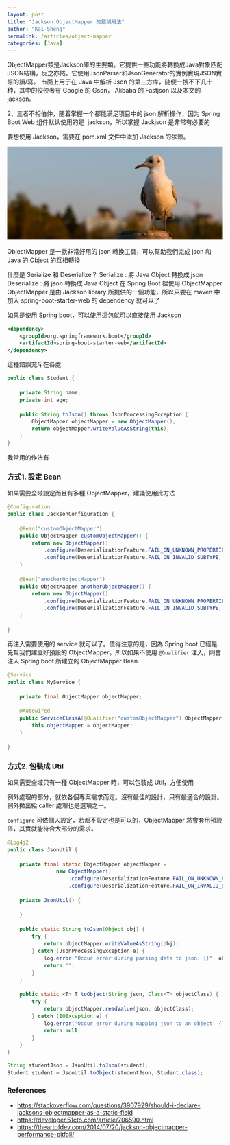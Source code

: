 ```yaml
---
layout: post
title: "Jackson ObjectMapper 的錯誤用法"
author: "Kai-Sheng"
permalink: /articles/object-mapper
categories: [Java]
--- 
```



 
ObjectMapper類是Jackson庫的主要類。它提供一些功能將轉換成Java對象匹配JSON結構，反之亦然。它使用JsonParser和JsonGenerator的實例實現JSON實際的讀/寫。
市面上用于在 Java 中解析 Json 的第三方库，随便一搜不下几十种，其中的佼佼者有 Google 的 Gson， Alibaba 的 Fastjson 以及本文的 jackson。

2、三者不相伯仲，随着掌握一个都能满足项目中的 json 解析操作，因为 Spring Boot Web 组件默认使用的是  jackson，所以掌握 Jackjson 是非常有必要的

要想使用 Jackson，需要在 pom.xml 文件中添加 Jackson 的依赖。



![json](/assets/image/object-mapper.png?size=full)


 ObjectMapper 是一款非常好用的 json 轉換工具，可以幫助我們完成 json 和 Java 的 Object 的互相轉換

什麼是 Serialize 和 Deserialize？
Serialize : 將 Java Object 轉換成 json
Deserialize : 將 json 轉換成 Java Object
在 Spring Boot 裡使用 ObjectMapper
ObjectMapper 是由 Jackson library 所提供的一個功能，所以只要在 maven 中加入 spring-boot-starter-web 的 dependency 就可以了


如果是使用 Spring boot，可以使用這包就可以直接使用 Jackson
```xml
<dependency>
    <groupId>org.springframework.boot</groupId>
    <artifactId>spring-boot-starter-web</artifactId>
</dependency>
```
 

這種錯誤充斥在各處

```java
public class Student {

    private String name;
    private int age;

    public String toJson() throws JsonProcessingException {
        ObjectMapper objectMapper = new ObjectMapper();
        return objectMapper.writeValueAsString(this);
    }
}
```


我常用的作法有

### 方式1. 設定 Bean

如果需要全域設定而且有多種 ObjectMapper，建議使用此方法

```java
@Configuration
public class JacksonConfiguration {

    @Bean("customObjectMapper")
    public ObjectMapper customObjectMapper() {
        return new ObjectMapper()
            .configure(DeserializationFeature.FAIL_ON_UNKNOWN_PROPERTIES, false)
            .configure(DeserializationFeature.FAIL_ON_INVALID_SUBTYPE, false);
    }

    @Bean("anotherObjectMapper")
    public ObjectMapper anotherObjectMapper() {
        return new ObjectMapper()
            .configure(DeserializationFeature.FAIL_ON_UNKNOWN_PROPERTIES, true)
            .configure(DeserializationFeature.FAIL_ON_INVALID_SUBTYPE, false);
    }

}
```

再注入需要使用的 service 就可以了。值得注意的是，因為 Spring boot 已經是先幫我們建立好預設的 ObjectMapper，所以如果不使用 `@Qualifier` 注入，則會注入 Spring boot 所建立的 ObjectMapper Bean

```java
@Service
public class MyService {

    private final ObjectMapper objectMapper;

    @Autowired
    public ServiceClassA(@Qualifier("customObjectMapper") ObjectMapper objectMapper) {
        this.objectMapper = objectMapper;
    }

}
```
 
### 方式2. 包裝成 Util


如果需要全域只有一種 ObjectMapper 時，可以包裝成 Util，方便使用

例外處理的部分，就依各個專案需求而定。沒有最佳的設計，只有最適合的設計。例外拋出給 caller 處理也是選項之一。

`configure` 可依個人設定，若都不設定也是可以的，ObjectMapper 將會套用預設值，其實就能符合大部分的需求。


```java
@Log4j2
public class JsonUtil {

    private final static ObjectMapper objectMapper = 
                new ObjectMapper()
                    .configure(DeserializationFeature.FAIL_ON_UNKNOWN_PROPERTIES, false)
                    .configure(DeserializationFeature.FAIL_ON_INVALID_SUBTYPE, false);

    private JsonUtil() {

    }

    public static String toJson(Object obj) {
        try {
            return objectMapper.writeValueAsString(obj);
        } catch (JsonProcessingException e) {
            log.error("Occur error during parsing data to json: {}", obj, e);
            return "";
        }
    }

    public static <T> T toObject(String json, Class<T> objectClass) {
        try {
            return objectMapper.readValue(json, objectClass);
        } catch (IOException e) {
            log.error("Occur error during mapping json to an object: {}", json, e);
            return null;
        }
    }
}
```

```java
String studentJson = JsonUtil.toJson(student);
Student student = JsonUtil.toObject(studentJson, Student.class);
```
 

### **References**


- https://stackoverflow.com/questions/3907929/should-i-declare-jacksons-objectmapper-as-a-static-field
- https://developer.51cto.com/article/706590.html
- https://theartofdev.com/2014/07/20/jackson-objectmapper-performance-pitfall/